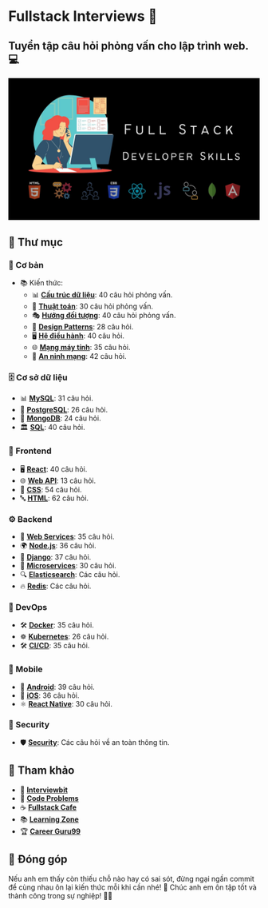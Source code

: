 # Fullstack Interviews 🚀

## Tuyển tập câu hỏi phỏng vấn cho lập trình web. 💻

![Interviews](./interviews.jpg)



## 📂 Thư mục

### 📌 Cơ bản

- 📚 Kiến thức:
  - 📊 [**Cấu trúc dữ liệu**](./basics/data-structures): 40 câu hỏi phỏng vấn.
  - 🧮 [**Thuật toán**](./basics/algorithms): 30 câu hỏi phỏng vấn.
  - 🎭 [**Hướng đối tượng**](./basics/oops): 40 câu hỏi phỏng vấn.
  - 🎨 [**Design Patterns**](./basics/design-patterns): 28 câu hỏi.
  - 🖥️ [**Hệ điều hành**](./basics/os): 40 câu hỏi.
  - 🌐 [**Mạng máy tính**](./basics/network): 35 câu hỏi.
  - 🔐 [**An ninh mạng**](./basics/cyber): 42 câu hỏi.

### 🗄️ Cơ sở dữ liệu

- 📊 [**MySQL**](./database/mysql): 31 câu hỏi.
- 🐘 [**PostgreSQL**](./database/postgresql): 26 câu hỏi.
- 🍃 [**MongoDB**](./database/mongodb): 24 câu hỏi.
- 🏛️ [**SQL**](./database/sql): 40 câu hỏi.

### 🎨 Frontend

- 🖥️ [**React**](./frontend/react): 40 câu hỏi.
- 🌐 [**Web API**](./frontend/web-api): 13 câu hỏi.
- 🎨 [**CSS**](./frontend/css): 54 câu hỏi.
- 🔤 [**HTML**](./frontend/html): 62 câu hỏi.

### ⚙️ Backend

- 🔗 [**Web Services**](./backend/web-services): 35 câu hỏi.
- 🌍 [**Node.js**](./backend/nodejs): 36 câu hỏi.
- 🐍 [**Django**](./backend/django): 37 câu hỏi.
- 🚀 [**Microservices**](./backend/microservice): 30 câu hỏi.
- 🔍 [**Elasticsearch**](./backend/elasticsearch/): Các câu hỏi.
- 🔥 [**Redis**](./backend/redis/): Các câu hỏi.

### 🚀 DevOps

- 🛠️ [**Docker**](./devops/docker): 35 câu hỏi.
- ☸️ [**Kubernetes**](./devops/kubernetes): 26 câu hỏi.
- 🛠️ [**CI/CD**](./devops/): 35 câu hỏi.

### 📱 Mobile

- 🤖 [**Android**](./mobile/android): 39 câu hỏi.
- 🍏 [**iOS**](./mobile/ios): 36 câu hỏi.
- ⚛️ [**React Native**](./mobile/react-native/): 30 câu hỏi.

### 🔐 Security

- 🛡️ [**Security**](./security/): Các câu hỏi về an toàn thông tin.

## 📖 Tham khảo

- 📌 [**Interviewbit**](https://www.interviewbit.com)
- 🎯 [**Code Problems**](https://github.com/blakeembrey/code-problems)
- ☕ [**Fullstack Cafe**](https://www.fullstack.cafe)
- 📚 [**Learning Zone**](https://github.com/learning-zone)
- 🏆 [**Career Guru99**](https://career.guru99.com/)

## 🎉 Đóng góp

Nếu anh em thấy còn thiếu chỗ nào hay có sai sót, đừng ngại ngần commit để cùng nhau ôn lại kiến thức mỗi khi cần nhé! 🚀 Chúc anh em ôn tập tốt và thành công trong sự nghiệp! 💪🔥
